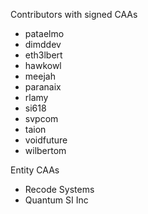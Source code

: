 Contributors with signed CAAs

* pataelmo
* dimddev
* eth3lbert
* hawkowl
* meejah
* paranaix
* rlamy
* si618
* svpcom
* taion
* voidfuture
* wilbertom


Entity CAAs

* Recode Systems
* Quantum SI Inc
